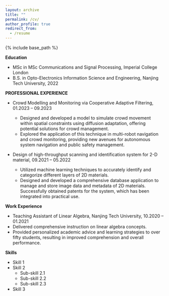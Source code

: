 ```yaml
---
layout: archive
title: ""
permalink: /cv/
author_profile: true
redirect_from:
  - /resume
---
```


{% include base_path %}

**Education**
* MSc in MSc Communications and Signal Processing, Imperial College London
* B.S. in Opto-Electronics Information Science and Engineering, Nanjing Tech University, 2022

**PROFESSIONAL EXPERIENCE** 
* Crowd Modelling and Monitoring via Cooperative Adaptive Filtering, 01.2023 – 09.2023
    * Designed and developed a model to simulate crowd movement within spatial constraints using diffusion adaptation, offering potential solutions for crowd management.
    * Explored the application of this technique in multi-robot navigation and crowd monitoring, providing new avenues for autonomous system navigation and public safety management.

* Design of high-throughput scanning and identification system for 2-D material, 09.2021 – 05.2022
    * Utilized machine learning techniques to accurately identify and categorize different layers of 2D materials.
    * Designed and developed a comprehensive database application to manage and store image data and metadata of 2D materials. Successfully obtained patents for the system, which has been integrated into practical use.

**Work Experience**
*  Teaching Assistant of Linear Algebra, Nanjing Tech University, 10.2020 – 01.2021
  * Delivered comprehensive instruction on linear algebra concepts.
  * Provided personalized academic advice and learning strategies to over fifty students, resulting in improved comprehension and overall performance.


**Skills**
* Skill 1
* Skill 2
  * Sub-skill 2.1
  * Sub-skill 2.2
  * Sub-skill 2.3
* Skill 3
